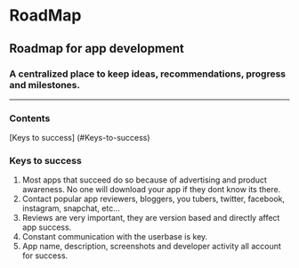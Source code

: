 # RoadMap
Roadmap for app development  
---  
### A centralized place to keep ideas, recommendations, progress and milestones.  
---  
### Contents  
  [Keys to success] (#Keys-to-success)
### Keys to success
1.  Most apps that succeed do so because of advertising and product awareness. No one will download your app if they dont know its there.
2.  Contact popular app reviewers, bloggers, you tubers, twitter, facebook, instagram, snapchat, etc...  
3.  Reviews are very important, they are version based and directly affect app success.  
4.  Constant communication with the userbase is key.  
5.  App name, description, screenshots and developer activity all account for success.  


